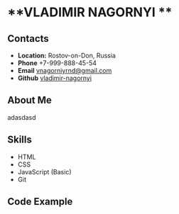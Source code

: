 # **VLADIMIR NAGORNYI **

## **Contacts**

- **Location:** Rostov-on-Don, Russia
- **Phone** +7-999-888-45-54
- **Email** vnagorniyrnd@gmail.com
- **Github** [vladimir-nagornyi](https://github.com/VNagorniy)

## **About Me**

adasdasd

## **Skills**

- HTML
- CSS
- JavaScript (Basic)
- Git

## **Code Example**
